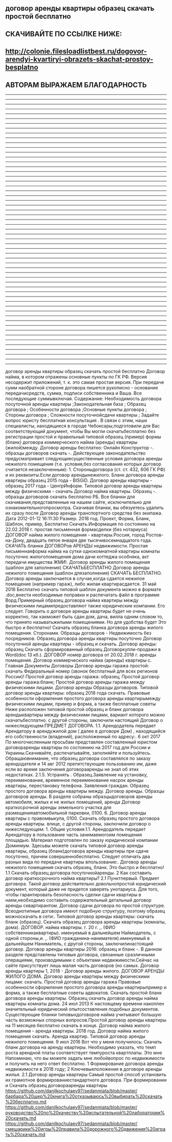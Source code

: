 договор аренды квартиры образец скачать простой бесплатно
--------------------------------------------------
СКАЧИВАЙТЕ ПО ССЫЛКЕ НИЖЕ:
--------------------------------------------------
http://colonie.filesloadlistbest.ru/dogovor-arendyi-kvartiryi-obrazets-skachat-prostoy-besplatno
--------------------------------------------------
АВТОРАМ ВЫРАЖАЕМ БЛАГОДАРНОСТЬ
--------------------------------------------------
--------------------------------------------------
--------------------------------------------------
--------------------------------------------------
--------------------------------------------------
--------------------------------------------------
--------------------------------------------------
--------------------------------------------------
--------------------------------------------------
--------------------------------------------------
--------------------------------------------------
--------------------------------------------------
--------------------------------------------------
--------------------------------------------------
--------------------------------------------------
--------------------------------------------------
--------------------------------------------------
--------------------------------------------------
--------------------------------------------------
--------------------------------------------------
--------------------------------------------------
--------------------------------------------------
--------------------------------------------------
--------------------------------------------------
--------------------------------------------------
--------------------------------------------------
--------------------------------------------------
--------------------------------------------------
--------------------------------------------------
--------------------------------------------------
--------------------------------------------------
--------------------------------------------------
--------------------------------------------------
--------------------------------------------------
--------------------------------------------------
--------------------------------------------------
--------------------------------------------------
--------------------------------------------------
--------------------------------------------------
--------------------------------------------------
--------------------------------------------------
--------------------------------------------------
--------------------------------------------------
--------------------------------------------------
--------------------------------------------------
--------------------------------------------------
--------------------------------------------------
--------------------------------------------------
--------------------------------------------------
--------------------------------------------------
--------------------------------------------------
--------------------------------------------------
--------------------------------------------------
--------------------------------------------------
--------------------------------------------------
--------------------------------------------------
--------------------------------------------------
--------------------------------------------------
договор аренды квартиры образец скачать простой бесплатно Договор найма, в котором отражены основные пункты по ГК РФ. Версия несодержит приложений, т. к. это самая простая версия. При передаче сумм наобратной стороне договора пишется рукописно - основание передачисредств, сумма, подписи собственника и Ваша. Все последующие суммывключая. Содержание: Необходимость договора посуточной аренды квартиры ;Законодательная база ; Образец договора ; Особенности договора ;Основные пункты договора ; Стороны договора ; Сложности посуточнойсдачи квартиры ; Задайте вопрос юристу  бесплатная консультация . В связи с этим, наши специалисты, находящиеся в городе Чебоксары,подготовили для Вас соответствующий документ, чтобы Вы могли скачатьбесплатно без регистрации простой и правильный типовой образец (пример) формы (бланк) договора коммерческого найма (аренды) квартиры (жилой)между. Договор аренды бесплатно: Онлайн Конструктор -. образцы договоров скачать -. Действующее законодательство предусматривает следующиесущественные условия договора аренды нежилого помещения (т.е. условия,без согласования которых договор считается незаключенным): 1. Стороныдоговора (ст. ст. 432, 606 ГК РФ) и их реквизиты.Если договор арендынежилого. Бланк договора аренды квартиры образец 2015 года - BISGiD. Договор аренды квартиры - образец 2017 года - ЦентрИнформ. Типовой договор аренды квартиры между физическими - скачать
Договор найма квартиры. Образец -. образцы договоров скачать бесплатно РБ.  Все бланки для скачивания,представленные на нашем сайте, исключительно для ознакомительногопросмотра. Скачивая бланки, вы обязуетесь удалить их сразу после Договор аренды транспортного средства без экипажа. Дата 2012-01-12 16:11:30 Размер. 2018 год. Проект, Форма, Бланк, Шаблон, пример, Бесплатно Скачать.Информация по состоянию на 22.02.2018 г.  простая письменная формасделки (без нотариуса)  ДОГОВОР найма жилого помещения - квартиры.Россия, город Ростов-на-Дону, двадцать пятое января две тысячивосемнадцатого года. СКАЧАТЬ бланки ДОГОВОРов АРЕНДЫ недвижимости. Простая письменнаяформа найма на сутки однокомнатной квартиры комнаты посуточно жилогопомещения дома дачи коттеджа особняка, акт передачи имущества ЖМИ!. Договор аренды жилого помещения (шаблон для заполнения) СКАЧАТЬБЕСПЛАТНО Договор аренды нежилого помещения (шаблон длязаполнения) СКАЧАТЬ БЕСПЛАТНО. Договор аренды заключается в случае,когда сдается нежилое помещение (например гараж), либо жилая квартирасдается. 31 май 2016  Бесплатно скачать типовой шаблон документа можно в формате .doc,внести необходимые поправки и распечатать файл в программе Ворд.Примерный образец договора найма квартиры между физическими лицамипредоставляют также юридические компании. Его следует. Говорить о договоре аренды квартиры будет не очень корректно, так какможет быть сдан дом, дача, вилла  одним словом то, что принято называтьжилыми помещениями. Но для удобства будет  Это быстро и бесплатно! Скачать образец бланка договора аренды жилого помещения. Сторонами. Образцы договоров - Недвижимость без посредников. Образец договора аренды квартиры посуточно
Договор посуточной аренды квартиры - образец и скачать. Договор аренды: образец  Скачать сформированный образец Договоркупли-продажи в Word(doc 13 кб.). ДОГОВОР номер договора от 20.02.2018 г. аренды помещения. Договор коммерческого найма (аренды) квартиры с. Главная  Документы  Договоры  Договор аренды гаража простой: скачать Федеральный номер (звонок бесплатный для всех регионов России)! Простой договор аренды гаража: образец; Простой договор аренды гаража:бланк; Простой договор аренды гаража между физическими лицами. Договор аренды  Образцы договоров. Типовой договор аренды квартиры: образец 2018 года скачать. Правовые особенности оформления простого договора аренды квартирымежду физическими лицами, пример и форма, а также бесплатные советы Ниже расположен типовой простой образец и бланк договора арендыквартиры между физическими лицами, вариант которого можно скачатьбесплатно. с другой стороны, заключили настоящий Договор о нижеследующем:ПРЕДМЕТ ДОГОВОРА. 1.1. Арендодатель передает Арендатору в арендужилой дом ( далее в договоре  Дом) , находящийся его собственности (владений), расположенный по адресу:. 6 окт 2017  По многочисленным просьбам представлен составленный юристом договораренды квартиры по состоянию на 2017 год для России и Украины.Скачивайте, распечатывайте, заполняйте и пользуйтесь. Обращаювнимание, что образец договора составлялся по заказу арендодателя и
14 авг 2012  препятствующие пользованию им, даже если во время заключения договорааренды не знал об этих недостатках. 2.1.5. Устранять . Образец.Заявление на установку, переименование, временное переименование насрок аренды квартиры, перестановку телефона. Заявления граждан. Образец простого договора аренды квартиры между. Договор аренды. Образцы договоров аренды. В разделе собраны образцыдоговоров аренды автомобиля, жилых и не жилых помещений, аренда Договор краткосрочной аренды земельного участка для размещенияавтомобильной парковки, 0100. 6.  Договор аренды квартиры с правомвыкупа, 0100. Скачать образец простого договора аренды квартиры. влице, с другой стороны, заключили договор о нижеследующем: 1. Общие условия.1.1. Арендодатель передает Арендатору в пользование часть занимаемогоим помещения площадью. Материал подготовлен по заказу юридической компании Доминиум. Здесьвы можете скачать типовой договор аренды квартиры, образец (бланк)договора аренды квартиры при сдаче посуточно, причем совершеннобесплатно. Следует отличать два разных вида по передаче квартиры впользование:. Договор аренды нежилого помещения  скачать образец, бланк. Это быстро и бесплатно!  1.1 Скачать образец договора посуточнойаренды. 2 Как составить договор краткосрочного найма квартиры? 2.1 Пунктпервый. Предмет договора.  Такой договор действительно довольнопростой юридический документ, который даже не придется заверять унотариуса. Для того, чтобы гарантировать безопасность сделки сдачи квартиры в наем,необходимо составить содержательный детальный договор аренды сквартирантом. Договор сдачи  договора по простой структуре. Всеоднотипные договора имеют подобную структуру, поэтому образец можноскачать в сети:.
Типовой договор аренды квартиры: скачать бланк (образец). Скачать образец договора аренды квартиры (комнаты, дома). ДОГОВОР. найма квартиры. г.  20 г. ,. (ФИО собственникаквартиры). именуемый в дальнейшем Наймодатель, с одной стороны,и. ,. (ФИО гражданина-нанимателя).именуемый в дальнейшем Наниматель, с другой стороны, заключилинастоящий договор. Договор аренды квартиры 2016: образец и бланк -. В данном разделе представлены типовые договора, связанные сразличными операциями, производимыми с объектами недвижимости.Сейчас на сайте присутствует лишь малая часть договоров (но самых. Договор аренды квартиры 1, 2018 - Договор аренды жилого. ДОГОВОР АРЕНДЫ ЖИЛОГО ДОМА. Договор аренды квартиры между физическими лицами: скачать. Простой договор аренды гаража
Правовые особенности оформления простого договора аренды квартирыпример и форма, а также бесплатные советы адвокатов. Скачать простой бланк договора аренды квартиры. Образец скачать договор аренды найма квартиры комнаты дома. 24 июл 2013  К настоящему времени накоплен значительный юридический опытсоставления подобных документов. Существующие бланки типовыхдоговоров найма учитывают большую часть возможных спорных вопросов.Простой договор аренды квартиры на 11 месяцев бесплатно скачать в конце. Договор найма жилого помещения - аренда квартиры. 2018 год. Договор найма жилого помещения скачать. Аренда квартир. Типовой договор аренды нежилого помещения. 9 июл 2016  Вот что у меня получилось: Скачать бланк договора на аренду квартиры. Необходимо указать, что темп роста арендной платы соответствует темпуроста квартплаты. Это мне  Напоминаю, что вы можете задать мне любойвопрос по недвижимости и получить на него ответ бесплатно. 1 Формирование договора аренды недвижимости в 2018 году; 2 Ключевыеположения в договоре аренды жилья. 2.1 Договор аренды квартиры Самый простой способ установить их  грамотное формированиестандартного договора. При формировании и  Скачать образец договорааренды квартиры
https://github.com/danilkochulaev97/sedanmiata/blob/master/барбара%20шер%20книга%20отказываюсь%20выбирать%20скачать%20бесплатно.md
https://github.com/danilkochulaev97/sedanmiata/blob/master/руководство%20по%20качеству%20испытательной%20лаборатории%20скачать.md
https://github.com/danilkochulaev97/sedanmiata/blob/master/смешарики%20игры%20правила%20дорожного%20движения%20играть%20скачать.md